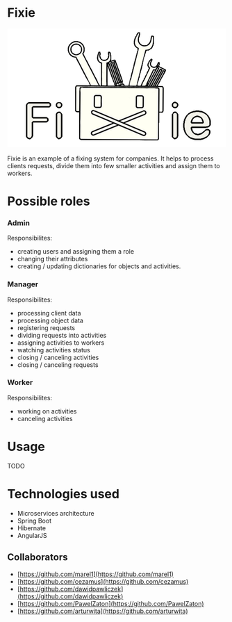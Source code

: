 # Fixie
![Fixie logo](https://github.com/arturwita/fixie/raw/master/images/fixie-logo.png) 

Fixie is an example of a fixing system for companies. It helps to process clients requests,
divide them into few smaller activities and assign them to workers.

# Possible roles
### Admin

Responsibilites:
- creating users and assigning them a role
- changing their attributes
- creating / updating dictionaries for objects and activities.

### Manager

Responsibilites:
- processing client data
- processing object data 
- registering requests
- dividing requests into activities
- assigning activities to workers
- watching activities status
- closing / canceling activities
- closing / canceling requests

### Worker

Responsibilites:
- working on activities
- canceling activities

# Usage

TODO

# Technologies used

 - Microservices architecture
 - Spring Boot
 - Hibernate
 - AngularJS 
 
## Collaborators

 - [https://github.com/marel1](https://github.com/marel1)
 - [https://github.com/cezamus](https://github.com/cezamus)
 - [https://github.com/dawidpawliczek](https://github.com/dawidpawliczek)
 - [https://github.com/PawelZaton](https://github.com/PawelZaton)
 - [https://github.com/arturwita](https://github.com/arturwita)